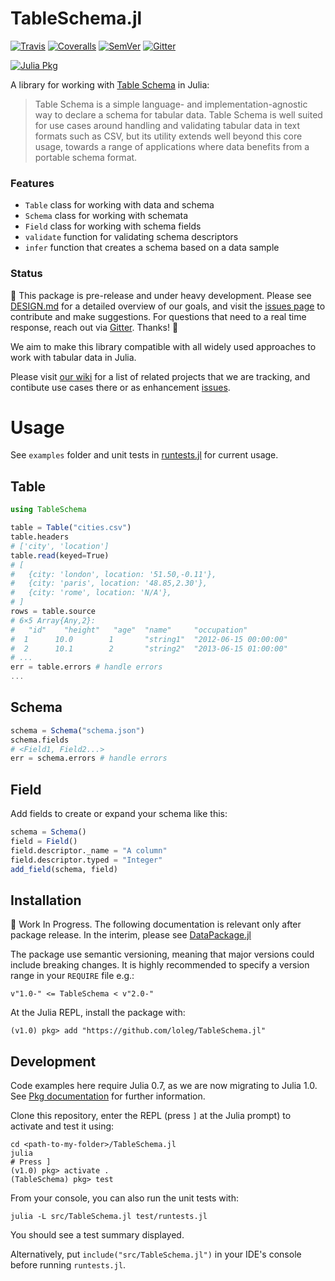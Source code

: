 # TableSchema.jl

[![Travis](https://travis-ci.org/frictionlessdata/tableschema-jl.svg?branch=master)](https://travis-ci.org/frictionlessdata/tableschema-jl)
[![Coveralls](http://img.shields.io/coveralls/frictionlessdata/tableschema-jl.svg?branch=master)](https://coveralls.io/r/frictionlessdata/tableschema-jl?branch=master)
[![SemVer](https://img.shields.io/badge/versions-SemVer-brightgreen.svg)](http://semver.org/)
[![Gitter](https://img.shields.io/gitter/room/frictionlessdata/chat.svg)](https://gitter.im/frictionlessdata/chat)

[![Julia Pkg](http://pkg.julialang.org/badges/JSON_1.0.svg)](http://pkg.julialang.org/?pkg=tableschema&ver=1.0)

A library for working with [Table Schema](http://specs.frictionlessdata.io/table-schema/) in Julia:

> Table Schema is a simple language- and implementation-agnostic way to declare a schema for tabular data. Table Schema is well suited for use cases around handling and validating tabular data in text formats such as CSV, but its utility extends well beyond this core usage, towards a range of applications where data benefits from a portable schema format.

### Features

- `Table` class for working with data and schema
- `Schema` class for working with schemata
- `Field` class for working with schema fields
- `validate` function for validating schema descriptors
- `infer` function that creates a schema based on a data sample

### Status

:construction: This package is pre-release and under heavy development. Please see [DESIGN.md](DESIGN.md) for a detailed overview of our goals, and visit the [issues page](https://github.com/frictionlessdata/tableschema-jl/issues) to contribute and make suggestions. For questions that need to a real time response, reach out via [Gitter](https://gitter.im/frictionlessdata/chat). Thanks! :construction:

We aim to make this library compatible with all widely used approaches to work with tabular data in Julia.

Please visit [our wiki](https://github.com/frictionlessdata/datapackage-jl/wiki) for a list of related projects that we are tracking, and contibute use cases there or as enhancement [issues](https://github.com/frictionlessdata/tableschema-jl/issues).

# Usage

See `examples` folder and unit tests in [runtests.jl](test/runtests.jl) for current usage.

## Table

```Julia
using TableSchema

table = Table("cities.csv")
table.headers
# ['city', 'location']
table.read(keyed=True)
# [
#   {city: 'london', location: '51.50,-0.11'},
#   {city: 'paris', location: '48.85,2.30'},
#   {city: 'rome', location: 'N/A'},
# ]
rows = table.source
# 6×5 Array{Any,2}:
#   "id"    "height"   "age"  "name"     "occupation"         
#  1      10.0        1       "string1"  "2012-06-15 00:00:00"
#  2      10.1        2       "string2"  "2013-06-15 01:00:00"
# ...
err = table.errors # handle errors
...
```

## Schema

```Julia
schema = Schema("schema.json")
schema.fields
# <Field1, Field2...>
err = schema.errors # handle errors
```

## Field

Add fields to create or expand your schema like this:

```Julia
schema = Schema()
field = Field()
field.descriptor._name = "A column"
field.descriptor.typed = "Integer"
add_field(schema, field)
```

## Installation

:construction: Work In Progress. The following documentation is relevant only after package release. In the interim, please see [DataPackage.jl](https://github.com/frictionlessdata/DataPackage.jl)

The package use semantic versioning, meaning that major versions could include breaking changes. It is highly recommended to specify a version range in your `REQUIRE` file e.g.:

```
v"1.0-" <= TableSchema < v"2.0-"
```

At the Julia REPL, install the package with:

`(v1.0) pkg> add "https://github.com/loleg/TableSchema.jl"`

## Development

Code examples here require Julia 0.7, as we are now migrating to Julia 1.0. See [Pkg documentation](https://docs.julialang.org/en/v1.0.0/stdlib/Pkg/#Creating-your-own-packages-1) for further information.

Clone this repository, enter the REPL (press `]` at the Julia prompt) to activate and test it using:

```
cd <path-to-my-folder>/TableSchema.jl
julia
# Press ]
(v1.0) pkg> activate .
(TableSchema) pkg> test
```

From your console, you can also run the unit tests with:

`julia -L src/TableSchema.jl test/runtests.jl`

You should see a test summary displayed.

Alternatively, put `include("src/TableSchema.jl")` in your IDE's console before running `runtests.jl`.

